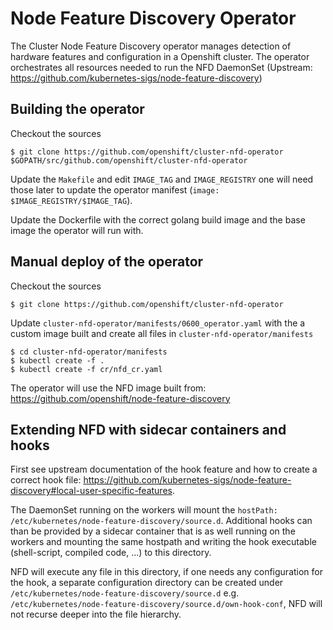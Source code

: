 # Node Feature Discovery Operator
 The Cluster Node Feature Discovery operator manages detection of hardware features and configuration in a Openshift cluster. The operator orchestrates all resources needed to run the NFD DaemonSet (Upstream: https://github.com/kubernetes-sigs/node-feature-discovery)
 
## Building the operator
Checkout the sources
```
$ git clone https://github.com/openshift/cluster-nfd-operator $GOPATH/src/github.com/openshift/cluster-nfd-operator
```

Update the `Makefile` and edit `IMAGE_TAG` and `IMAGE_REGISTRY` one will need those later to update the operator manifest (`image: $IMAGE_REGISTRY/$IMAGE_TAG`).

Update the Dockerfile with the correct golang build image and the base image the operator will run with. 

## Manual deploy of the operator
Checkout the sources
```
$ git clone https://github.com/openshift/cluster-nfd-operator
```
Update `cluster-nfd-operator/manifests/0600_operator.yaml` with the a custom image built and create all files in `cluster-nfd-operator/manifests`
```
$ cd cluster-nfd-operator/manifests
$ kubectl create -f .
$ kubectl create -f cr/nfd_cr.yaml
```
The operator will use the NFD image built from: https://github.com/openshift/node-feature-discovery

## Extending NFD with sidecar containers and hooks

First see upstream documentation of the hook feature and how to create a correct hook file: 
https://github.com/kubernetes-sigs/node-feature-discovery#local-user-specific-features.

The DaemonSet running on the workers will mount the `hostPath: /etc/kubernetes/node-feature-discovery/source.d`. Additional hooks can than be provided by a sidecar container that is as well running on the workers and mounting the same hostpath and writing the hook executable (shell-script, compiled code, ...) to this directory. 

NFD will execute any file in this directory, if one needs any configuration for the hook, a separate configuration directory can be created under `/etc/kubernetes/node-feature-discovery/source.d` e.g. `/etc/kubernetes/node-feature-discovery/source.d/own-hook-conf`, NFD will not recurse deeper into the file hierarchy. 


